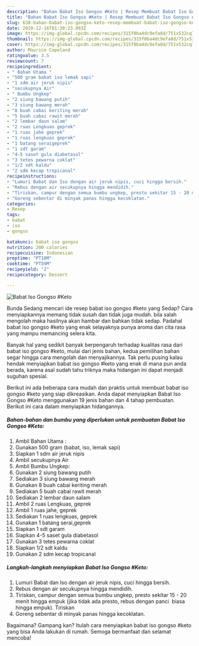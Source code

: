 ```yaml
---
description: "Bahan Babat Iso Gongso #Keto | Resep Membuat Babat Iso Gongso #Keto Yang Lezat"
title: "Bahan Babat Iso Gongso #Keto | Resep Membuat Babat Iso Gongso #Keto Yang Lezat"
slug: 638-bahan-babat-iso-gongso-keto-resep-membuat-babat-iso-gongso-keto-yang-lezat
date: 2020-12-16T01:30:23.893Z
image: https://img-global.cpcdn.com/recipes/315f0ba4dc9efa8d/751x532cq70/babat-iso-gongso-keto-foto-resep-utama.jpg
thumbnail: https://img-global.cpcdn.com/recipes/315f0ba4dc9efa8d/751x532cq70/babat-iso-gongso-keto-foto-resep-utama.jpg
cover: https://img-global.cpcdn.com/recipes/315f0ba4dc9efa8d/751x532cq70/babat-iso-gongso-keto-foto-resep-utama.jpg
author: Maurice Copeland
ratingvalue: 3.5
reviewcount: 7
recipeingredient:
- " Bahan Utama "
- "500 gram babat iso lemak sapi"
- "1 sdm air jeruk nipis"
- "secukupnya Air"
- " Bumbu Ungkep"
- "2 siung bawang putih"
- "3 siung bawang merah"
- "8 buah cabai keriting merah"
- "5 buah cabai rawit merah"
- "2 lembar daun salam"
- "2 ruas Lengkuas geprek"
- "1 ruas jahe geprek"
- "1 ruas lengkuas geprek"
- "1 batang seraigeprek"
- "1 sdt garam"
- "4-5 saset gula diabetasol"
- "3 tetes pewarna coklat"
- "1/2 sdt kaldu"
- "2 sdm kecap tropicanal"
recipeinstructions:
- "Lumuri Babat dan Iso dengan air jeruk nipis, cuci hingga bersih."
- "Rebus dengan air secukupnya hingga mendidih."
- "Tiriskan, campur dengan semua bumbu ungkep, presto sekitar 15 - 20 menit hingga empuk (jika tidak ada presto, rebus dengan panci  biasa hingga empuk). Tiriskan"
- "Goreng sebentar di minyak panas hingga kecoklatan."
categories:
- Resep
tags:
- babat
- iso
- gongso

katakunci: babat iso gongso 
nutrition: 200 calories
recipecuisine: Indonesian
preptime: "PT10M"
cooktime: "PT59M"
recipeyield: "2"
recipecategory: Dessert

---
```



![Babat Iso Gongso #Keto](https://img-global.cpcdn.com/recipes/315f0ba4dc9efa8d/751x532cq70/babat-iso-gongso-keto-foto-resep-utama.jpg)

Bunda Sedang mencari ide resep babat iso gongso #keto yang Sedap? Cara menyiapkannya memang tidak susah dan tidak juga mudah. bila salah mengolah maka hasilnya akan hambar dan bahkan tidak sedap. Padahal babat iso gongso #keto yang enak selayaknya punya aroma dan cita rasa yang mampu memancing selera kita.



Banyak hal yang sedikit banyak berpengaruh terhadap kualitas rasa dari babat iso gongso #keto, mulai dari jenis bahan, kedua pemilihan bahan segar hingga cara mengolah dan menyajikannya. Tak perlu pusing kalau hendak menyiapkan babat iso gongso #keto yang enak di mana pun anda berada, karena asal sudah tahu triknya maka hidangan ini dapat menjadi suguhan spesial.


Berikut ini ada beberapa cara mudah dan praktis untuk membuat babat iso gongso #keto yang siap dikreasikan. Anda dapat menyiapkan Babat Iso Gongso #Keto menggunakan 19 jenis bahan dan 4 tahap pembuatan. Berikut ini cara dalam menyiapkan hidangannya.

<!--inarticleads1-->

##### Bahan-bahan dan bumbu yang diperlukan untuk pembuatan Babat Iso Gongso #Keto:

1. Ambil  Bahan Utama :
1. Gunakan 500 gram (babat, iso, lemak sapi)
1. Siapkan 1 sdm air jeruk nipis
1. Ambil secukupnya Air
1. Ambil  Bumbu Ungkep:
1. Gunakan 2 siung bawang putih
1. Sediakan 3 siung bawang merah
1. Gunakan 8 buah cabai keriting merah
1. Sediakan 5 buah cabai rawit merah
1. Sediakan 2 lembar daun salam
1. Ambil 2 ruas Lengkuas, geprek
1. Ambil 1 ruas jahe, geprek
1. Sediakan 1 ruas lengkuas, geprek
1. Gunakan 1 batang serai,geprek
1. Siapkan 1 sdt garam
1. Siapkan 4-5 saset gula diabetasol
1. Gunakan 3 tetes pewarna coklat
1. Siapkan 1/2 sdt kaldu
1. Gunakan 2 sdm kecap tropicanal




<!--inarticleads2-->

##### Langkah-langkah menyiapkan Babat Iso Gongso #Keto:

1. Lumuri Babat dan Iso dengan air jeruk nipis, cuci hingga bersih.
1. Rebus dengan air secukupnya hingga mendidih.
1. Tiriskan, campur dengan semua bumbu ungkep, presto sekitar 15 - 20 menit hingga empuk (jika tidak ada presto, rebus dengan panci  biasa hingga empuk). Tiriskan
1. Goreng sebentar di minyak panas hingga kecoklatan.




Bagaimana? Gampang kan? Itulah cara menyiapkan babat iso gongso #keto yang bisa Anda lakukan di rumah. Semoga bermanfaat dan selamat mencoba!

